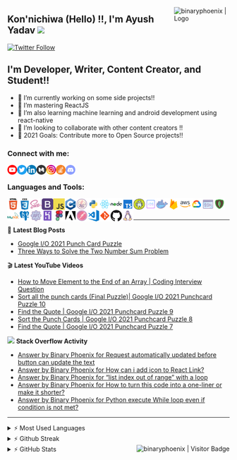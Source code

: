[<img align="right" alt="binaryphoenix | Logo" width="25%" src="https://i.imgur.com/BrsRXiU.png" />][linkedin]

<h2>Kon'nichiwa (Hello) !!, I'm Ayush Yadav <img src="https://media.giphy.com/media/8UJPL4osfh50F1axXJ/giphy.gif" width="25px"></h2>

<!-- [![Website](https://img.shields.io/website?label=binaryPhoenix.com&style=for-the-badge&url=https%3A%2F%2FbinaryPhoenix.com)](https://binaryPhoenix.com) -->

[![Twitter Follow](https://img.shields.io/twitter/follow/binaryphoenix?color=1DA1F2&logo=twitter&style=for-the-badge)](https://twitter.com/intent/follow?original_referer=https%3A%2F%2Fgithub.com%2Fblackphoenix42&screen_name=binaryphoenix)

<h2>I'm Developer, Writer, Content Creator, and Student!! </h2>

- 🔭 I’m currently working on some side projects!!
- 🌱 I’m mastering ReactJS
- 📱 I’m also learning machine learning and android development using react-native
- 👯 I’m looking to collaborate with other content creators !!
- 🥅 2021 Goals: Contribute more to Open Source projects!!

### Connect with me:

<!-- [<img align="left" alt="binaryphoenix | Website" width="22px" src="https://raw.githubusercontent.com/iconic/open-iconic/master/svg/globe.svg" />][website] -->

[<img align="left" alt="binaryphoenix | YouTube" width="22px" src="assets/youtube.svg" />][youtube]
[<img align="left" alt="binaryphoenix | Twitter" width="22px" src="assets/twitter.svg" />][twitter]
[<img align="left" alt="binaryphoenix | LinkedIn" width="22px" src="assets/linkedin.svg" />][linkedin]
[<img align="left" alt="binaryphoenix | Medium" width="22px" src="assets/medium.svg" />][medium]
[<img align="left" alt="binaryphoenix | Instagram" width="22px" src="assets/instagram.svg" />][instagram]
[<img align="left" alt="binaryphoenix | StackOverflow" width="22px" src="assets/stackoverflow.svg" />][stackoverflow]
[<img align="left" alt="binaryphoenix | Discord" width="22px" src="assets/discord.svg" />][discord]
<br />

### Languages and Tools:

<img align="left" alt="HTML5" width="26px" src="https://raw.githubusercontent.com/github/explore/80688e429a7d4ef2fca1e82350fe8e3517d3494d/topics/html/html.png" />
<img align="left" alt="CSS3" width="26px" src="https://raw.githubusercontent.com/github/explore/80688e429a7d4ef2fca1e82350fe8e3517d3494d/topics/css/css.png" />
<img align="left" alt="Sass" width="26px" src="https://raw.githubusercontent.com/github/explore/80688e429a7d4ef2fca1e82350fe8e3517d3494d/topics/sass/sass.png" />
<img align="left" alt="Bootstrap" width="26px" src="https://raw.githubusercontent.com/github/explore/80688e429a7d4ef2fca1e82350fe8e3517d3494d/topics/bootstrap/bootstrap.png" />
<img align="left" alt="JavaScript" width="26px" src="https://raw.githubusercontent.com/github/explore/80688e429a7d4ef2fca1e82350fe8e3517d3494d/topics/javascript/javascript.png" />
<img align="left" alt="CPP" width="26px" src="https://raw.githubusercontent.com/github/explore/80688e429a7d4ef2fca1e82350fe8e3517d3494d/topics/cpp/cpp.png" />
<img align="left" alt="Java" width="26px" src="./assets/java.svg" />
<img align="left" alt="Python" width="26px" src="https://raw.githubusercontent.com/github/explore/80688e429a7d4ef2fca1e82350fe8e3517d3494d/topics/python/python.png" />
<img align="left" alt="React" width="26px" src="https://raw.githubusercontent.com/github/explore/80688e429a7d4ef2fca1e82350fe8e3517d3494d/topics/react/react.png" />
<img align="left" alt="Nodejs" width="26px" src="./assets/nodejs.svg" />
<img align="left" alt="Typescript" width="26px" src="./assets/typescript.svg" />
<img align="left" alt="Android" width="26px" src="./assets/android.png" />
<img align="left" alt="IOS" width="26px" src="./assets/ios.svg" />
<img align="left" alt="docker" width="26px" src="./assets/docker.svg" />
<img align="left" alt="Firebase" width="26px" src="./assets/firebase.svg" />
<img align="left" alt="AWS" width="26px" src="https://raw.githubusercontent.com/github/explore/78df643247d429f6cc873026c0622819ad797942/topics/aws/aws.png" />
<img align="left" alt="Google Cloud Platform" width="26px" src="./assets/gcp.svg" />
<img align="left" alt="SSH" width="26px" src="./assets/ssh.png" />
<img align="left" alt="MongoDB" width="26px" src="./assets/mongodb.svg" />
<img align="left" alt="MySQL" width="26px" src="./assets/mysql.svg" />
<img align="left" alt="PostgreSQL" width="26px" src="./assets/postgresql.svg" />
<img align="left" alt="RESTful API" width="26px" src="./assets/restapi.png" />
<img align="left" alt="Heroku" width="26px" src="./assets/heroku.svg" />
<img align="left" alt="Figma" width="26px" src="./assets/figma.svg" />
<img align="left" alt="Adobe" width="26px" src="./assets/adobe.svg" />
<img align="left" alt="Postman API" width="26px" src="./assets/postmanapi.svg" />
<img align="left" alt="Visual Studio Code" width="26px" src="https://raw.githubusercontent.com/github/explore/80688e429a7d4ef2fca1e82350fe8e3517d3494d/topics/visual-studio-code/visual-studio-code.png" />
<img align="left" alt="Git" width="26px" src="./assets/git.svg" />
<img align="left" alt="GitHub" width="26px" src="https://raw.githubusercontent.com/github/explore/78df643247d429f6cc873026c0622819ad797942/topics/github/github.png" />
<img align="left" alt="Linux" width="26px" src="./assets/linux.png" />

<br />
<br />

---

📕 **Latest Blog Posts**

<!-- BLOG-POST-LIST:START -->
- [Google I/O 2021 Punch Card Puzzle](https://binaryphoenix01.medium.com/google-i-o-2021-punch-card-puzzle-8b266724ec1d?source=rss-4009e2c77a------2)
- [Three Ways to Solve the Two Number Sum Problem](https://binaryphoenix01.medium.com/the-two-number-sum-problem-c4f36c7528f5?source=rss-4009e2c77a------2)
<!-- BLOG-POST-LIST:END -->

🎬 **Latest YouTube Videos**

<!-- YOUTUBE:START -->
- [How to Move Element to the End of an Array | Coding Interview Question](https://www.youtube.com/watch?v=DK2Gi0KlwgU)
- [Sort all the punch cards (Final Puzzle)| Google I/O 2021 Punchcard Puzzle 10](https://www.youtube.com/watch?v=P9Q8uiX5I7E)
- [Find the Quote | Google I/O 2021 Punchcard Puzzle 9](https://www.youtube.com/watch?v=2DidcRgfmg8)
- [Sort the Punch Cards | Google I/O 2021 Punchcard Puzzle 8](https://www.youtube.com/watch?v=clb-jua-ilA)
- [Find the Quote | Google I/O 2021 Punchcard Puzzle 7](https://www.youtube.com/watch?v=_MZkf4njacc)
<!-- YOUTUBE:END -->

<img src="https://media-exp1.licdn.com/dms/image/C4E0BAQEooBvMO2kBVg/company-logo_200_200/0/1519880697944?e=2159024400&v=beta&t=cVe1_xseidAuya3zcvZMDT9LkbCjNcsm_R0wYqoJ7xo" width="20px"> **Stack Overflow Activity**

<!-- STACKOVERFLOW:START -->
- [Answer by Binary Phoenix for Request automatically updated before button can update the text](https://stackoverflow.com/questions/68021282/request-automatically-updated-before-button-can-update-the-text/68024794#68024794)
- [Answer by Binary Phoenix for How can i add icon to React Link?](https://stackoverflow.com/questions/67886495/how-can-i-add-icon-to-react-link/67887089#67887089)
- [Answer by Binary Phoenix for “list index out of range” with a loop](https://stackoverflow.com/questions/67640916/list-index-out-of-range-with-a-loop/67641111#67641111)
- [Answer by Binary Phoenix for How to turn this code into a one-liner or make it shorter?](https://stackoverflow.com/questions/67615524/how-to-turn-this-code-into-a-one-liner-or-make-it-shorter/67615656#67615656)
- [Answer by Binary Phoenix for Python execute While loop even if condition is not met?](https://stackoverflow.com/questions/67581156/python-execute-while-loop-even-if-condition-is-not-met/67581328#67581328)
<!-- STACKOVERFLOW:END -->

<!-- <img src="https://img.favpng.com/22/23/23/social-media-github-computer-icons-logo-png-favpng-ari7E0gHBmTSMg57C3wKYxCMb.jpg" width="25px"> **Recent Github Activity**
<!-- START_SECTION:activity  -->
<!-- END_SECTION:activity  -->

---

<details>
  <summary>⚡ Most Used Languages</summary>

![Top Langs](https://github-readme-stats.vercel.app/api/top-langs/?username=blackphoenix42&theme=dracula)

</details>

<details>
  <summary>⚡ Github Streak</summary>

![GitHub Streak](https://github-readme-streak-stats.herokuapp.com/?user=blackphoenix42&theme=dark)

</details>

<details>
  <summary>⚡ GitHub Stats <img align="right" alt="binaryphoenix | Visitor Badge" src="https://visitor-badge.glitch.me/badge?page_id=blackphoenix42.blackphoenix42" /></summary>

  <img align="left" alt="binaryphoenix's GitHub Stats" src="https://readmemd-stats-blackphoenix42.vercel.app/api?username=blackphoenix42&show_icons=true&theme=dracula&count_private=true" />

</details>

<!-- [website]: http://google.com -->

[youtube]: https://www.youtube.com/channel/UCcINlOM-rC1_8yiRGH_iFBg?sub_confirmation=1
[instagram]: https://www.instagram.com/binary.phoenix/
[medium]: https://medium.com/@binaryphoenix01
[discord]: https://discord.gg/mRUZEhD
[twitter]: https://www.twitter.com/BinaryPhoenix/
[linkedin]: https://www.linkedin.com/in/ayushyadav/
[stackoverflow]: https://stackoverflow.com/users/13237616
